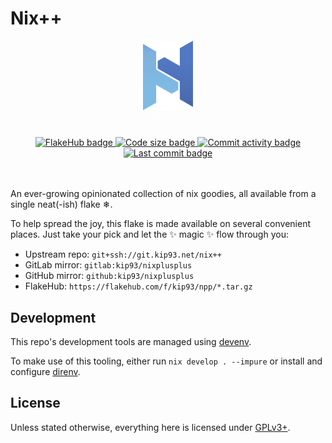 # Nix++

<!-- These get ignored by glamour (the backend for markdown rendering soft-serve
     uses), so it won't look ugly on the terminal -->
<!-- markdownlint-disable no-inline-html -->
<div align="center">
  <img src="logo.small.svg" width="80" alt="Nix++ logo"/>
</div><div align="center">
  <svg width="80" height="20">
    <text fill="white" font-size="20" font-family="Verdana"
          x="50%" y="50%" dominant-baseline="middle" text-anchor="middle">
      Nix++
    </text>
  </svg>
</div></br><div align="center">
  <!-- Badges -->
  <!-- markdownlint-disable line-length -->
  <a href="https://flakehub.com/flake/kip93/npp">
    <img src="https://img.shields.io/endpoint?url=https://flakehub.com/f/kip93/npp/badge" alt="FlakeHub badge"/>
  </a>
  <a href="https://github.com/kip93/nixplusplus">
    <img src="https://img.shields.io/github/languages/code-size/kip93/nixplusplus?style=flat&label=Size&color=067CC1&cacheSeconds=3600" alt="Code size badge"/>
  </a>
  <a href="https://github.com/kip93/nixplusplus/graphs/commit-activity">
    <img src="https://img.shields.io/github/commit-activity/m/kip93/nixplusplus?style=flat&label=Commit%20activity&color=067CC1&cacheSeconds=300" alt="Commit activity badge"/>
  </a>
  <a href="https://github.com/kip93/nixplusplus/commits/main">
    <img src="https://img.shields.io/github/last-commit/kip93/nixplusplus?style=flat&label=Last%20commit&color=067CC1&cacheSeconds=300" alt="Last commit badge"/>
  </a>
</div><!-- Haha, HTML go --></br></br>

An ever-growing opinionated collection of nix goodies, all available from a
single neat(-ish) flake ❄.

To help spread the joy, this flake is made available on several convenient
places. Just take your pick and let the ✨ magic ✨ flow through you:

* Upstream repo:
  `git+ssh://git.kip93.net/nix++`
* GitLab mirror:
  `gitlab:kip93/nixplusplus`
* GitHub mirror:
  `github:kip93/nixplusplus`
* FlakeHub:
  `https://flakehub.com/f/kip93/npp/*.tar.gz`

## Development

This repo's development tools are managed using [devenv](https://devenv.sh/).

To make use of this tooling, either run `nix develop . --impure` or install and
configure [direnv](https://direnv.net/).

## License

Unless stated otherwise, everything here is licensed under
[GPLv3+](./LICENSE.md).

